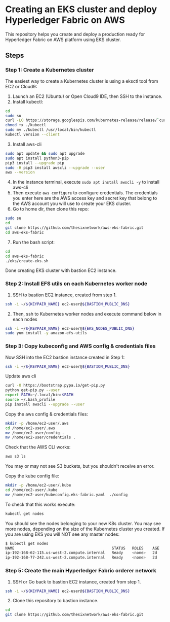 # Creating an EKS cluster and deploy Hyperledger Fabric on AWS

This repository helps you create and deploy a production ready for Hyperledger Fabric on AWS platform using EKS cluster.

## Steps

### Step 1: Create a Kubernetes cluster

The easiest way to create a Kubernetes cluster is using a eksctl tool from EC2 or Cloud9:

1. Launch an EC2 (Ubuntu) or Open Cloud9 IDE, then SSH to the instance.
2. Install kubectl:

```bash
cd
sudo su
curl -LO https://storage.googleapis.com/kubernetes-release/release/`curl -s https://storage.googleapis.com/kubernetes-release/release/stable.txt`/bin/linux/amd64/kubectl
chmod +x ./kubectl
sudo mv ./kubectl /usr/local/bin/kubectl
kubectl version --client
```

3. Install aws-cli

```bash
sudo apt update && sudo apt upgrade
sudo apt install python3-pip
pip3 install --upgrade pip
sudo -H pip3 install awscli --upgrade --user
aws --version
```

4. In the instance terminal, execute `sudo apt install awscli -y` to install aws-cli
5. Then execute `aws configure` to configure credentials. The credentials
you enter here are the AWS access key and secret key that belong to the AWS account you will use to create your EKS cluster.
6. Go to home dir, then clone this repo:

```bash
sudo su
cd
git clone https://github.com/thesixnetwork/aws-eks-fabric.git
cd aws-eks-fabric
```

7. Run the bash script:

```bash
cd
cd aws-eks-fabric
./eks/create-eks.sh
```

Done creating EKS cluster with bastion EC2 instance.

### Step 2: Install EFS utils on each Kubernetes worker node

1. SSH to bastion EC2 instance, created from step 1.

```bash
ssh -i ~/${KEYPAIR_NAME} ec2-user@${BASTION_PUBLIC_DNS}
```

2. Then, ssh to Kubernetes worker nodes and execute command below in each nodes

```bash
ssh -i ~/${KEYPAIR_NAME} ec2-user@${EKS_NODES_PUBLIC_DNS}
sudo yum install -y amazon-efs-utils
```

### Step 3: Copy kubeconfig and AWS config & credentials files

Now SSH into the EC2 bastion instance created in Step 1:

```bash
ssh -i ~/${KEYPAIR_NAME} ec2-user@${BASTION_PUBLIC_DNS}
```

Update aws cli

```bash
curl -O https://bootstrap.pypa.io/get-pip.py
python get-pip.py --user
export PATH=~/.local/bin:$PATH
source ~/.bash_profile
pip install awscli --upgrade --user
```

Copy the aws config & credentials files:

```bash
mkdir -p /home/ec2-user/.aws
cd /home/ec2-user/.aws
mv /home/ec2-user/config .
mv /home/ec2-user/credentials .
```

Check that the AWS CLI works:

```bash
aws s3 ls
```

You may or may not see S3 buckets, but you shouldn't receive an error.

Copy the kube config file:

```bash
mkdir -p /home/ec2-user/.kube
cd /home/ec2-user/.kube
mv /home/ec2-user/kubeconfig.eks-fabric.yaml  ./config
```

To check that this works execute:

```bash
kubectl get nodes
```

You should see the nodes belonging to your new K8s cluster. You may see more nodes, depending on the size of the Kubernetes
cluster you created. If you are using EKS you will NOT see any master nodes:

```bash
$ kubectl get nodes
NAME                                           STATUS   ROLES    AGE   VERSION
ip-192-168-62-115.us-west-2.compute.internal   Ready    <none>   2d    v1.10.3
ip-192-168-77-242.us-west-2.compute.internal   Ready    <none>   2d    v1.10.3
```

### Step 5: Create the main Hyperledger Fabric orderer network

1. SSH or Go back to bastion EC2 instance, created from step 1.

```bash
ssh -i ~/${KEYPAIR_NAME} ec2-user@${BASTION_PUBLIC_DNS}
```

2. Clone this repository to bastion instance.

```bash
cd
git clone https://github.com/thesixnetwork/aws-eks-fabric.git
```
